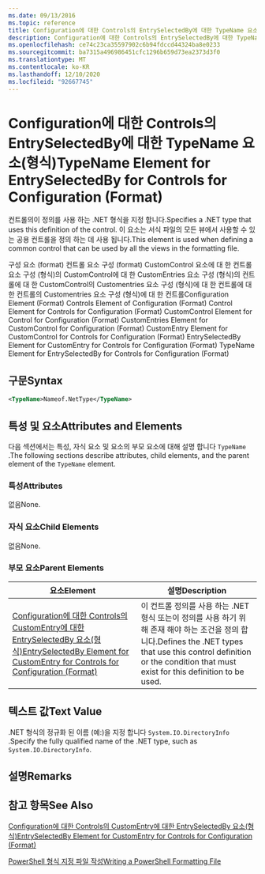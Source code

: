 ```yaml
---
ms.date: 09/13/2016
ms.topic: reference
title: Configuration에 대한 Controls의 EntrySelectedBy에 대한 TypeName 요소(형식)
description: Configuration에 대한 Controls의 EntrySelectedBy에 대한 TypeName 요소(형식)
ms.openlocfilehash: ce74c23ca35597902c6b94fdccd44324ba8e0233
ms.sourcegitcommit: ba7315a496986451cfc1296b659d73ea2373d3f0
ms.translationtype: MT
ms.contentlocale: ko-KR
ms.lasthandoff: 12/10/2020
ms.locfileid: "92667745"
---
```

# <a name="typename-element-for-entryselectedby-for-controls-for-configuration-format"></a><span data-ttu-id="2e87b-103">Configuration에 대한 Controls의 EntrySelectedBy에 대한 TypeName 요소(형식)</span><span class="sxs-lookup"><span data-stu-id="2e87b-103">TypeName Element for EntrySelectedBy for Controls for Configuration (Format)</span></span>

<span data-ttu-id="2e87b-104">컨트롤의이 정의를 사용 하는 .NET 형식을 지정 합니다.</span><span class="sxs-lookup"><span data-stu-id="2e87b-104">Specifies a .NET type that uses this definition of the control.</span></span> <span data-ttu-id="2e87b-105">이 요소는 서식 파일의 모든 뷰에서 사용할 수 있는 공용 컨트롤을 정의 하는 데 사용 됩니다.</span><span class="sxs-lookup"><span data-stu-id="2e87b-105">This element is used when defining a common control that can be used by all the views in the formatting file.</span></span>

<span data-ttu-id="2e87b-106">구성 요소 (format) 컨트롤 요소 구성 (format) CustomControl 요소에 대 한 컨트롤 요소 구성 (형식)의 CustomControl에 대 한 CustomEntries 요소 구성 (형식)의 컨트롤에 대 한 CustomControl의 Customentries 요소 구성 (형식)에 대 한 컨트롤에 대 한 컨트롤의 Customentries 요소 구성 (형식)에 대 한 컨트롤</span><span class="sxs-lookup"><span data-stu-id="2e87b-106">Configuration Element (Format) Controls Element of Configuration (Format) Control Element for Controls for Configuration (Format) CustomControl Element for Control for Configuration (Format) CustomEntries Element for CustomControl for Configuration (Format) CustomEntry Element for CustomControl for Controls for Configuration (Format) EntrySelectedBy Element for CustomEntry for Controls for Configuration (Format) TypeName Element for EntrySelectedBy for Controls for Configuration (Format)</span></span>

## <a name="syntax"></a><span data-ttu-id="2e87b-107">구문</span><span class="sxs-lookup"><span data-stu-id="2e87b-107">Syntax</span></span>

```xml
<TypeName>Nameof.NetType</TypeName>

```

## <a name="attributes-and-elements"></a><span data-ttu-id="2e87b-108">특성 및 요소</span><span class="sxs-lookup"><span data-stu-id="2e87b-108">Attributes and Elements</span></span>

<span data-ttu-id="2e87b-109">다음 섹션에서는 특성, 자식 요소 및 요소의 부모 요소에 대해 설명 합니다 `TypeName` .</span><span class="sxs-lookup"><span data-stu-id="2e87b-109">The following sections describe attributes, child elements, and the parent element of the `TypeName` element.</span></span>

### <a name="attributes"></a><span data-ttu-id="2e87b-110">특성</span><span class="sxs-lookup"><span data-stu-id="2e87b-110">Attributes</span></span>

<span data-ttu-id="2e87b-111">없음</span><span class="sxs-lookup"><span data-stu-id="2e87b-111">None.</span></span>

### <a name="child-elements"></a><span data-ttu-id="2e87b-112">자식 요소</span><span class="sxs-lookup"><span data-stu-id="2e87b-112">Child Elements</span></span>

<span data-ttu-id="2e87b-113">없음</span><span class="sxs-lookup"><span data-stu-id="2e87b-113">None.</span></span>

### <a name="parent-elements"></a><span data-ttu-id="2e87b-114">부모 요소</span><span class="sxs-lookup"><span data-stu-id="2e87b-114">Parent Elements</span></span>

|<span data-ttu-id="2e87b-115">요소</span><span class="sxs-lookup"><span data-stu-id="2e87b-115">Element</span></span>|<span data-ttu-id="2e87b-116">설명</span><span class="sxs-lookup"><span data-stu-id="2e87b-116">Description</span></span>|
|-------------|-----------------|
|[<span data-ttu-id="2e87b-117">Configuration에 대한 Controls의 CustomEntry에 대한 EntrySelectedBy 요소(형식)</span><span class="sxs-lookup"><span data-stu-id="2e87b-117">EntrySelectedBy Element for CustomEntry for Controls for Configuration (Format)</span></span>](./entryselectedby-element-for-customentry-for-controls-for-configuration-format.md)|<span data-ttu-id="2e87b-118">이 컨트롤 정의를 사용 하는 .NET 형식 또는이 정의를 사용 하기 위해 존재 해야 하는 조건을 정의 합니다.</span><span class="sxs-lookup"><span data-stu-id="2e87b-118">Defines the .NET types that use this control definition or the condition that must exist for this definition to be used.</span></span>|

## <a name="text-value"></a><span data-ttu-id="2e87b-119">텍스트 값</span><span class="sxs-lookup"><span data-stu-id="2e87b-119">Text Value</span></span>

<span data-ttu-id="2e87b-120">.NET 형식의 정규화 된 이름 (예:)을 지정 합니다 `System.IO.DirectoryInfo` .</span><span class="sxs-lookup"><span data-stu-id="2e87b-120">Specify the fully qualified name of the .NET type, such as `System.IO.DirectoryInfo`.</span></span>

## <a name="remarks"></a><span data-ttu-id="2e87b-121">설명</span><span class="sxs-lookup"><span data-stu-id="2e87b-121">Remarks</span></span>

## <a name="see-also"></a><span data-ttu-id="2e87b-122">참고 항목</span><span class="sxs-lookup"><span data-stu-id="2e87b-122">See Also</span></span>

[<span data-ttu-id="2e87b-123">Configuration에 대한 Controls의 CustomEntry에 대한 EntrySelectedBy 요소(형식)</span><span class="sxs-lookup"><span data-stu-id="2e87b-123">EntrySelectedBy Element for CustomEntry for Controls for Configuration (Format)</span></span>](./entryselectedby-element-for-customentry-for-controls-for-configuration-format.md)

[<span data-ttu-id="2e87b-124">PowerShell 형식 지정 파일 작성</span><span class="sxs-lookup"><span data-stu-id="2e87b-124">Writing a PowerShell Formatting File</span></span>](./writing-a-powershell-formatting-file.md)
